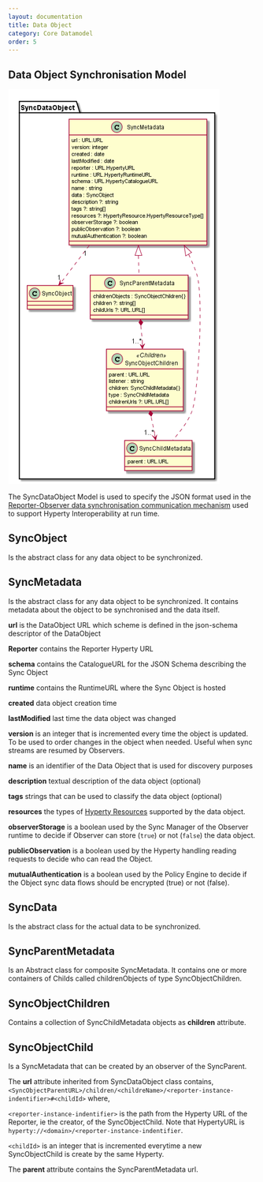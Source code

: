 ```yaml
---
layout: documentation
title: Data Object
category: Core Datamodel
order: 5
---
```


Data Object Synchronisation Model
------------------

![Sync Data Object Model](SyncDataObject.png)

The SyncDataObject Model is used to specify the JSON format used in the [Reporter-Observer data synchronisation communication mechanism](../../../messaging-framework/p2p-data-sync.md) used to support Hyperty Interoperability at run time.

## SyncObject

Is the abstract class for any data object to be synchronized.

## SyncMetadata

Is the abstract class for any data object to be synchronized. It contains metadata about the object to be synchronised and the data itself.

**url** is the DataObject URL which scheme is defined in the json-schema descriptor of the DataObject

**Reporter** contains the Reporter Hyperty URL

**schema** contains the CatalogueURL for the JSON Schema describing the Sync Object

**runtime** contains the RuntimeURL where the Sync Object is hosted

**created** data object creation time

**lastModified** last time the data object was changed

**version** is an integer that is incremented every time the object is updated. To be used to order changes in the object when needed. Useful when sync streams are resumed by Observers.

**name** is an identifier of the Data Object that is used for discovery purposes

**description** textual description of the data object (optional)

**tags** strings that can be used to classify the data object (optional)

**resources** the types of [Hyperty Resources](../hyperty-resource/readme.md) supported by the data object.

**observerStorage** is a boolean used by the Sync Manager of the Observer runtime to decide if Observer can store (`true`) or not (`false`) the data object.

**publicObservation** is a boolean used by the Hyperty handling reading requests to decide who can read the Object.

**mutualAuthentication** is a boolean used by the Policy Engine to decide if the Object sync data flows should be encrypted (true) or not (false).


## SyncData

Is the abstract class for the actual data to be synchronized.

## SyncParentMetadata

Is an Abstract class for composite SyncMetadata. It contains one or more containers of Childs called childrenObjects of type SyncObjectChildren.

## SyncObjectChildren

Contains a collection of SyncChildMetadata objects as **children** attribute.

## SyncObjectChild

Is a SyncMetadata that can be created by an observer of the SyncParent.

The **url** attribute inherited from SyncDataObject class contains, `<SyncObjectParentURL>/children/<childreName>/<reporter-instance-indentifier>#<childId>` where,

 `<reporter-instance-indentifier>` is the path from the Hyperty URL of the Reporter, ie the creator, of the SyncObjectChild. Note that HypertyURL is `hyperty://<domain>/<reporter-instance-indentifier`.

 `<childId>` is an integer that is incremented everytime a new SyncObjectChild is create by the same Hyperty.

The **parent** attribute contains the SyncParentMetadata url.
